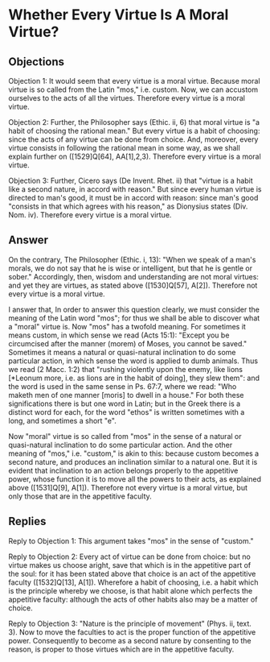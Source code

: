 # Whether Every Virtue Is A Moral Virtue?

## Objections

Objection 1: It would seem that every virtue is a moral virtue. Because moral virtue is so called from the Latin "mos," i.e. custom. Now, we can accustom ourselves to the acts of all the virtues. Therefore every virtue is a moral virtue.

Objection 2: Further, the Philosopher says (Ethic. ii, 6) that moral virtue is "a habit of choosing the rational mean." But every virtue is a habit of choosing: since the acts of any virtue can be done from choice. And, moreover, every virtue consists in following the rational mean in some way, as we shall explain further on ([1529]Q[64], AA[1],2,3). Therefore every virtue is a moral virtue.

Objection 3: Further, Cicero says (De Invent. Rhet. ii) that "virtue is a habit like a second nature, in accord with reason." But since every human virtue is directed to man's good, it must be in accord with reason: since man's good "consists in that which agrees with his reason," as Dionysius states (Div. Nom. iv). Therefore every virtue is a moral virtue.

## Answer

On the contrary, The Philosopher (Ethic. i, 13): "When we speak of a man's morals, we do not say that he is wise or intelligent, but that he is gentle or sober." Accordingly, then, wisdom and understanding are not moral virtues: and yet they are virtues, as stated above ([1530]Q[57], A[2]). Therefore not every virtue is a moral virtue.

I answer that, In order to answer this question clearly, we must consider the meaning of the Latin word "mos"; for thus we shall be able to discover what a "moral" virtue is. Now "mos" has a twofold meaning. For sometimes it means custom, in which sense we read (Acts 15:1): "Except you be circumcised after the manner (morem) of Moses, you cannot be saved." Sometimes it means a natural or quasi-natural inclination to do some particular action, in which sense the word is applied to dumb animals. Thus we read (2 Macc. 1:2) that "rushing violently upon the enemy, like lions [*Leonum more, i.e. as lions are in the habit of doing], they slew them": and the word is used in the same sense in Ps. 67:7, where we read: "Who maketh men of one manner [moris] to dwell in a house." For both these significations there is but one word in Latin; but in the Greek there is a distinct word for each, for the word "ethos" is written sometimes with a long, and sometimes a short "e".

Now "moral" virtue is so called from "mos" in the sense of a natural or quasi-natural inclination to do some particular action. And the other meaning of "mos," i.e. "custom," is akin to this: because custom becomes a second nature, and produces an inclination similar to a natural one. But it is evident that inclination to an action belongs properly to the appetitive power, whose function it is to move all the powers to their acts, as explained above ([1531]Q[9], A[1]). Therefore not every virtue is a moral virtue, but only those that are in the appetitive faculty.

## Replies

Reply to Objection 1: This argument takes "mos" in the sense of "custom."

Reply to Objection 2: Every act of virtue can be done from choice: but no virtue makes us choose aright, save that which is in the appetitive part of the soul: for it has been stated above that choice is an act of the appetitive faculty ([1532]Q[13], A[1]). Wherefore a habit of choosing, i.e. a habit which is the principle whereby we choose, is that habit alone which perfects the appetitive faculty: although the acts of other habits also may be a matter of choice.

Reply to Objection 3: "Nature is the principle of movement" (Phys. ii, text. 3). Now to move the faculties to act is the proper function of the appetitive power. Consequently to become as a second nature by consenting to the reason, is proper to those virtues which are in the appetitive faculty.